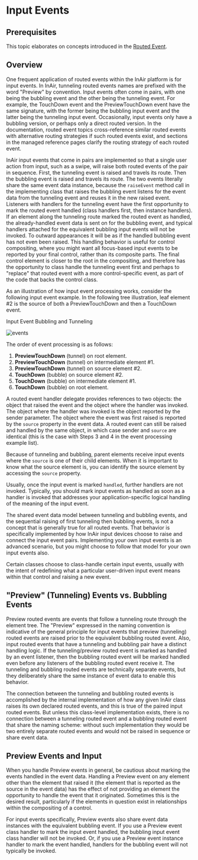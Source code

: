 # Input Events

## Prerequisites
This topic elaborates on concepts introduced in the [Routed Event](#).

## Overview
One frequent application of routed events within the InAir platform is for input events. In InAir, tunneling routed events names are prefixed with the word "Preview" by convention. Input events often come in pairs, with one being the bubbling event and the other being the tunneling event. For example, the TouchDown event and the PreviewTouchDown event have the same signature, with the former being the bubbling input event and the latter being the tunneling input event. Occasionally, input events only have a bubbling version, or perhaps only a direct routed version. In the documentation, routed event topics cross-reference similar routed events with alternative routing strategies if such routed events exist, and sections in the managed reference pages clarify the routing strategy of each routed event.

InAir input events that come in pairs are implemented so that a single user action from input, such as a swipe, will raise both routed events of the pair in sequence. First, the tunneling event is raised and travels its route. Then the bubbling event is raised and travels its route. The two events literally share the same event data instance, because the `raiseEvent` method call in the implementing class that raises the bubbling event listens for the event data from the tunneling event and reuses it in the new raised event. Listeners with handlers for the tunneling event have the first opportunity to mark the routed event handled (class handlers first, then instance handlers). If an element along the tunneling route marked the routed event as handled, the already-handled event data is sent on for the bubbling event, and typical handlers attached for the equivalent bubbling input events will not be invoked. To outward appearances it will be as if the handled bubbling event has not even been raised. This handling behavior is useful for control compositing, where you might want all focus-based input events to be reported by your final control, rather than its composite parts. The final control element is closer to the root in the compositing, and therefore has the opportunity to class handle the tunneling event first and perhaps to "replace" that routed event with a more control-specific event, as part of the code that backs the control class.

As an illustration of how input event processing works, consider the following input event example. In the following tree illustration, leaf element #2 is the source of both a PreviewTouchDown and then a TouchDown event.

Input Event Bubbling and Tunneling

![events](http://developer.inair.tv/upload_file/attachment/IC130301.png "Input Event Bubbling and Tunneling")

The order of event processing is as follows:

1. **PreviewTouchDown** (tunnel) on root element.
2. **PreviewTouchDown** (tunnel) on intermediate element #1.
3. **PreviewTouchDown** (tunnel) on source element #2.
4. **TouchDown** (bubble) on source element #2.
5. **TouchDown** (bubble) on intermediate element #1.
6. **TouchDown** (bubble) on root element.

A routed event handler delegate provides references to two objects: the object that raised the event and the object where the handler was invoked. The object where the handler was invoked is the object reported by the sender parameter. The object where the event was first raised is reported by the `source` property in the event data. A routed event can still be raised and handled by the same object, in which case sender and `source` are identical (this is the case with Steps 3 and 4 in the event processing example list).

Because of tunneling and bubbling, parent elements receive input events where the `source` is one of their child elements. When it is important to know what the source element is, you can identify the source element by accessing the `source` property.

Usually, once the input event is marked `handled`, further handlers are not invoked. Typically, you should mark input events as handled as soon as a handler is invoked that addresses your application-specific logical handling of the meaning of the input event.

The shared event data model between tunneling and bubbling events, and the sequential raising of first tunneling then bubbling events, is not a concept that is generally true for all routed events. That behavior is specifically implemented by how InAir input devices choose to raise and connect the input event pairs. Implementing your own input events is an advanced scenario, but you might choose to follow that model for your own input events also.

Certain classes choose to class-handle certain input events, usually with the intent of redefining what a particular user-driven input event means within that control and raising a new event.

## "Preview" (Tunneling) Events vs. Bubbling Events
Preview routed events are events that follow a tunneling route through the element tree. The "Preview" expressed in the naming convention is indicative of the general principle for input events that preview (tunneling) routed events are raised prior to the equivalent bubbling routed event. Also, input routed events that have a tunneling and bubbling pair have a distinct handling logic. If the tunneling/preview routed event is marked as handled by an event listener, then the bubbling routed event will be marked handled even before any listeners of the bubbling routed event receive it. The tunneling and bubbling routed events are technically separate events, but they deliberately share the same instance of event data to enable this behavior.

The connection between the tunneling and bubbling routed events is accomplished by the internal implementation of how any given InAir class raises its own declared routed events, and this is true of the paired input routed events. But unless this class-level implementation exists, there is no connection between a tunneling routed event and a bubbling routed event that share the naming scheme: without such implementation they would be two entirely separate routed events and would not be raised in sequence or share event data.

## Preview Events and Input
When you handle Preview events in general, be cautious about marking the events handled in the event data. Handling a Preview event on any element other than the element that raised it (the element that is reported as the source in the event data) has the effect of not providing an element the opportunity to handle the event that it originated. Sometimes this is the desired result, particularly if the elements in question exist in relationships within the compositing of a control.

For input events specifically, Preview events also share event data instances with the equivalent bubbling event. If you use a Preview event class handler to mark the input event handled, the bubbling input event class handler will not be invoked. Or, if you use a Preview event instance handler to mark the event handled, handlers for the bubbling event will not typically be invoked.